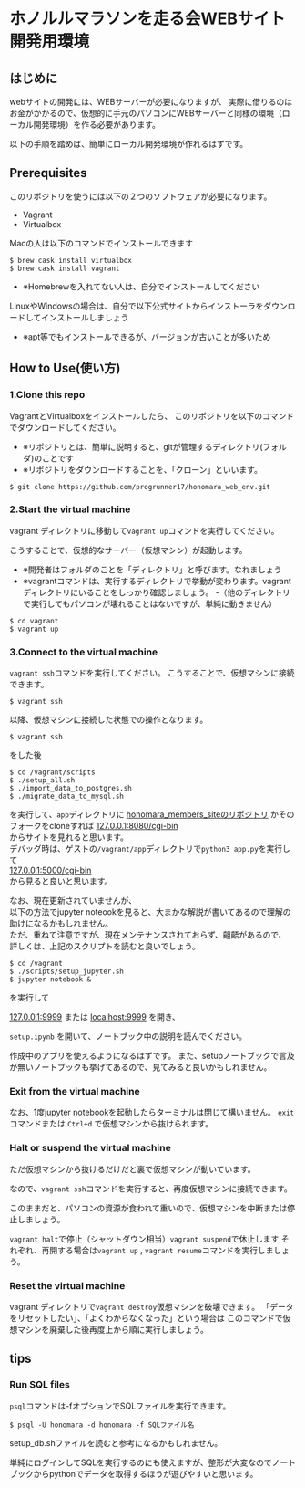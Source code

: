 # ホノルルマラソンを走る会WEBサイト開発用環境

## はじめに
webサイトの開発には、WEBサーバーが必要になりますが、
実際に借りるのはお金がかかるので、仮想的に手元のパソコンにWEBサーバーと同様の環境（ローカル開発環境）を作る必要があります。

以下の手順を踏めば、簡単にローカル開発環境が作れるはずです。


## Prerequisites
このリポジトリを使うには以下の２つのソフトウェアが必要になります。
- Vagrant
- Virtualbox

Macの人は以下のコマンドでインストールできます
~~~console
$ brew cask install virtualbox
$ brew cask install vagrant
~~~
- ※Homebrewを入れてない人は、自分でインストールしてください

LinuxやWindowsの場合は、自分で以下公式サイトからインストーラをダウンロードしてインストールしましょう

- ※apt等でもインストールできるが、バージョンが古いことが多いため

## How to Use(使い方)

### 1.Clone this repo

VagrantとVirtualboxをインストールしたら、
このリポジトリを以下のコマンドでダウンロードしてください。

- ※リポジトリとは、簡単に説明すると、gitが管理するディレクトリ(フォルダ)のことです
- ※リポジトリをダウンロードすることを、「クローン」といいます。
~~~console
$ git clone https://github.com/progrunner17/honomara_web_env.git
~~~

### 2.Start the virtual machine
vagrant ディレクトリに移動して`vagrant up`コマンドを実行してください。

こうすることで、仮想的なサーバー（仮想マシン）が起動します。
- ※開発者はフォルダのことを「ディレクトリ」と呼びます。なれましょう
- ※vagrantコマンドは、実行するディレクトリで挙動が変わります。vagrantディレクトリにいることをしっかり確認しましょう。
    -（他のディレクトリで実行してもパソコンが壊れることはないですが、単純に動きません）
~~~console
$ cd vagrant
$ vagrant up
~~~

### 3.Connect to the virtual machine

`vagrant ssh`コマンドを実行してください。
こうすることで、仮想マシンに接続できます。

~~~console
$ vagrant ssh
~~~

以降、仮想マシンに接続した状態での操作となります。

~~~console:local
$ vagrant ssh
~~~
をした後
~~~console:guest
$ cd /vagrant/scripts
$ ./setup_all.sh
$ ./import_data_to_postgres.sh
$ ./migrate_data_to_mysql.sh
~~~
を実行して、`app`ディレクトリに [honomara_members_siteのリポジトリ](https://github.com/progrunner17/honomara_members_site) かそのフォークをcloneすれば
[127.0.0.1:8080/cgi-bin](http://127.0.0.1:8080/cgi-bin)  
からサイトを見れると思います。  
デバッグ時は、ゲストの`/vagrant/app`ディレクトリで`python3 app.py`を実行して  
[127.0.0.1:5000/cgi-bin](http://127.0.0.1:5000)  
から見ると良いと思います。

なお、現在更新されていませんが、  
以下の方法でjupyter noteookを見ると、大まかな解説が書いてあるので理解の助けになるかもしれません。  
ただ、重ねて注意ですが、現在メンテナンスされておらず、齟齬があるので、
詳しくは、上記のスクリプトを読むと良いでしょう。
~~~console:guest
$ cd /vagrant
$ ./scripts/setup_jupyter.sh
$ jupyter notebook &
~~~
を実行して

[127.0.0.1:9999](http://127.0.0.1:9999)
または
[localhost:9999](http://localhost:9999)
を開き、

`setup.ipynb`
を開いて、ノートブック中の説明を読んでください。

作成中のアプリを使えるようになるはずです。
また、setupノートブックで言及が無いノートブックも挙げてあるので、見てみると良いかもしれません。

### Exit from the virtual machine

なお、1度jupyter notebookを起動したらターミナルは閉じて構いません。
`exit` コマンドまたは `Ctrl+d` で仮想マシンから抜けられます。


### Halt or suspend the virtual machine
ただ仮想マシンから抜けるだけだと裏で仮想マシンが動いています。

なので、`vagrant ssh`コマンドを実行すると、再度仮想マシンに接続できます。

このままだと、パソコンの資源が食われて重いので、仮想マシンを中断または停止しましょう。

`vagrant halt`で停止（シャットダウン相当）`vagrant suspend`で休止します
それぞれ、再開する場合は`vagrant up` , `vagrant resume`コマンドを実行しましょう。


### Reset the virtual machine
vagrant ディレクトリで`vagrant destroy`仮想マシンを破壊できます。
「データをリセットしたい」、「よくわからなくなった」という場合は
このコマンドで仮想マシンを廃棄した後再度上から順に実行しましょう。

## tips
### Run SQL files
`psql`コマンドは-fオプションでSQLファイルを実行できます。
~~~console
$ psql -U honomara -d honomara -f SQLファイル名
~~~
setup_db.shファイルを読むと参考になるかもしれません。

単純にログインしてSQLを実行するのにも使えますが、整形が大変なのでノートブックからpythonでデータを取得するほうが遊びやすいと思います。
